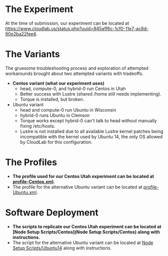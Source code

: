 # The Experiment
At the time of submission, our experiment can be located at <https://www.cloudlab.us/status.php?uuid=845a1f6c-1cf0-11e7-ac8d-90e2ba22fee4>.

# The Variants
The gruesome troubleshooting process and exploration of attempted workarounds brought about two attempted variants with tradeoffs.
* **Centos variant (what our experiment uses)**
	- head, compute-0, and hybrid-0 run Centos in Utah
	- Better success with Lustre (shared /home still needs implementing).
	- Torque is installed, but broken.
* Ubuntu variant
	- head and compute-0 run Ubuntu in Wisconsin
	- hybrid-0 runs Ubuntu in Clemson
	- Torque works except hybrid-0 can't talk to head without manually fixing /etc/hosts.
	- Lustre is not installed due to all available Lustre kernel patches being incompatible with the kernel used by Ubuntu 14, the only OS allowed by CloudLab for this configuration.

# The Profiles
* **The profile used for our Centos Utah experiment can be located at [profile-Centos.xml](profile-Centos.xml).**
* The profile for the alternative Ubuntu variant can be located at [profile-Ubuntu.xml](profile-Ubuntu.xml).

# Software Deployment
* **The scripts to replicate our Centos Utah experiment can be located at [Node Setup Scripts/Centos](Node Setup Scripts/Centos) along with instructions.**
* The script for the alternative Ubuntu variant can be located at [Node Setup Scripts/Ubuntu14](Node%20Setup%20Scripts/Ubuntu14) along with instructions.
